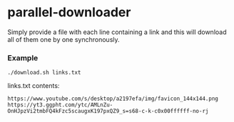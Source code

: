 # parallel-downloader

Simply provide a file with each line containing a link and this will download all of them one by one synchronously.

### Example
```
./download.sh links.txt
```
links.txt contents:
```
https://www.youtube.com/s/desktop/a2197efa/img/favicon_144x144.png
https://yt3.ggpht.com/ytc/AMLnZu-OnHJpzVi2tmbFQ4kFzc5scaugxK197pxQZ9_s=s68-c-k-c0x00ffffff-no-rj
```